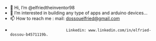 - 👋 Hi, I’m @elfriedtheinventor98
- 👀 I’m interested in building any type of apps and arduino devices...
- 📫 How to reach me : mail: dossouelfried@gmail.com
-                              Linkedin: www.linkedin.com/in/elfried-dossou-b4571119b.
